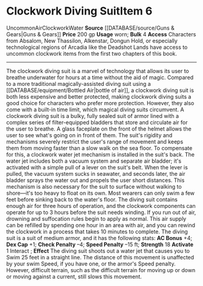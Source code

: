 ﻿---
bulk: '4'
element: Air, Water
id: '1144'
item_category: Adventuring Gear
level: '6'
name: Clockwork Diving Suit
price: 200 gp
rarity: Uncommon
source: '[[DATABASE/source/Guns & Gears|Guns & Gears]]'
subcategory: adventuringgear
trait:
- '[[DATABASE/trait/Air|Air]]'
- '[[DATABASE/trait/Clockwork|Clockwork]]'
- '[[DATABASE/trait/Uncommon|Uncommon]]'
- '[[DATABASE/trait/Water|Water]]'
type: Item
usage: worn

---
# Clockwork Diving Suit<span class="item-type">Item 6</span>

<span class="trait-uncommon item-trait">Uncommon</span><span class="item-trait">Air</span><span class="item-trait">Clockwork</span><span class="item-trait">Water</span>
**Source** [[DATABASE/source/Guns & Gears|Guns & Gears]]
**Price** 200 gp
**Usage** worn; **Bulk** 4
**Access** Characters from Absalom, New Thassilon, Alkenstar, Dongun Hold, or especially technological regions of Arcadia like the Deadshot Lands have access to uncommon clockwork items from the first two chapters of this book.

---
The clockwork diving suit is a marvel of technology that allows its user to breathe underwater for hours at a time without the aid of magic. Compared to a more traditional magically-assisted diving suit using a [[DATABASE/equipment/Bottled Air|bottle of air]], a clockwork diving suit is both less expensive and better protected, making clockwork diving suits a good choice for characters who prefer more protection. However, they also come with a built-in time limit, which magical diving suits circumvent. A clockwork diving suit is a bulky, fully sealed suit of armor lined with a complex series of filter-equipped bladders that store and circulate air for the user to breathe. A glass faceplate on the front of the helmet allows the user to see what's going on in front of them.
 The suit's rigidity and mechanisms severely restrict the user's range of movement and keeps them from moving faster than a slow walk on the sea floor. To compensate for this, a clockwork water jet mechanism is installed in the suit's back. The water jet includes both a vacuum system and separate air bladder; it's activated with a simple pull of a lever on the suit's belt. When the lever is pulled, the vacuum system sucks in seawater, and seconds later, the air bladder sprays the water out and propels the user short distances. This mechanism is also necessary for the suit to surface without walking to shore—it's too heavy to float on its own. Most wearers can only swim a few feet before sinking back to the water's floor.
 The diving suit contains enough air for three hours of operation, and the clockwork components can operate for up to 3 hours before the suit needs winding. If you run out of air, drowning and suffocation rules begin to apply as normal. This air supply can be refilled by spending one hour in an area with air, and you can rewind the clockwork in a process that takes 10 minutes to complete.
 The diving suit is a suit of medium armor, and it has the following stats:
 **AC Bonus** +4; **Dex Cap** +1; **Check Penalty** –4; **Speed Penalty** –15 ft; **Strength** 18
**Activate** <span class="action-icon">1</span> Interact ; **Effect** The diving suit shoots out a water jet that causes you to Swim 25 feet in a straight line. The distance of this movement is unaffected by your swim Speed, if you have one, or the armor's Speed penalty. However, difficult terrain, such as the difficult terrain for moving up or down or moving against a current, still slows this movement.